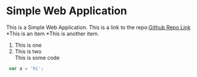 ﻿# Simple Web Application
 This is a Simple Web Application. This is a link to the repo:[Github Repo Link](https://github.com/Arctos238/cprg-352-lab-1/)
*This is an item
*This is another item.
1. This is one
2. This is two\
This is some code 
```javascript
 var a = 'hi';
```
